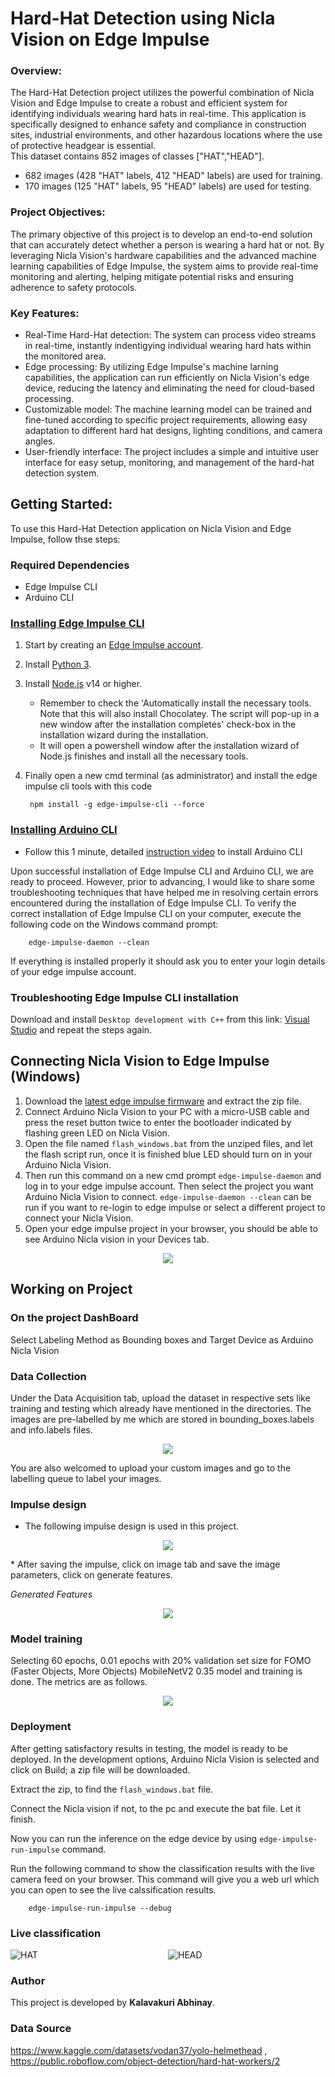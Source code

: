 # Hard-Hat Detection using Nicla Vision on Edge Impulse

### Overview:
The Hard-Hat Detection project utilizes the powerful combination of Nicla Vision and Edge Impulse to create a robust and efficient system for identifying individuals wearing hard hats in real-time. This application is specifically designed to enhance safety and compliance in construction sites, industrial environments, and other hazardous locations where the use of protective headgear is essential.\
This dataset contains 852 images of classes ["HAT","HEAD"].
* 682 images (428 "HAT" labels, 412 "HEAD" labels) are used for training.
* 170 images (125 "HAT" labels, 95 "HEAD" labels) are used for testing.

### Project Objectives: 

The primary objective of this project is to develop an end-to-end solution that can accurately detect whether a person is wearing a hard hat or not. By leveraging Nicla Vision's hardware capabilities and the advanced machine learning capabilities of Edge Impulse, the system aims to provide real-time monitoring and alerting, helping mitigate potential risks and ensuring adherence to safety protocols.

### Key Features:
* Real-Time Hard-Hat detection: The system can process video streams in real-time, instantly indentigying individual wearing hard hats within the monitored area.
* Edge processing: By utilizing Edge Impulse's machine larning capabilities, the application can run efficiently on Nicla Vision's edge device, reducing the latency and eliminating the need for cloud-based processing.
* Customizable model: The machine learning model can be trained and fine-tuned according to specific project requirements, allowing easy adaptation to different hard hat designs, lighting conditions, and camera angles.
* User-friendly interface: The project includes a simple and intuitive user interface for easy setup, monitoring, and management of the hard-hat detection system.

## Getting Started:
To use this Hard-Hat Detection application on Nicla Vision and Edge Impulse, follow thse steps:

### Required Dependencies
* Edge Impulse CLI
* Arduino CLI

### [Installing Edge Impulse CLI](https://docs.edgeimpulse.com/docs/edge-impulse-cli/cli-installation#installation-windows)
1. Start by creating an [Edge Impulse account](https://studio.edgeimpulse.com/signup).

2. Install [Python 3](https://www.python.org).
3. Install [Node.js](https://nodejs.org/en) v14 or higher.
    * Remember to check the 'Automatically install the necessary tools. Note that this will also install Chocolatey. The script will pop-up in a new window after the installation completes' check-box in the installation wizard during the installation.
    * It will open a powershell window after the installation wizard of Node.js finishes and install all the necessary tools.
4. Finally open a new cmd terminal (as administrator) and install the edge impulse cli tools with this code
        
        npm install -g edge-impulse-cli --force

### [Installing Arduino CLI](https://arduino.github.io/arduino-cli/0.32/installation/#latest-release)
* Follow this 1 minute, detailed [instruction video](https://www.youtube.com/watch?v=1jMWsFER-Bc) to install Arduino CLI

Upon successful installation of Edge Impulse CLI and Arduino CLI, we are ready to proceed. However, prior to advancing, I would like to share some troubleshooting techniques that have helped me in resolving certain errors encountered during the installation of Edge Impulse CLI. To verify the correct installation of Edge Impulse CLI on your computer, execute the following code on the Windows command prompt:
        
        edge-impulse-daemon --clean
If everything is installed properly it should ask you to enter your login details of your edge impulse account. 

### Troubleshooting Edge Impulse CLI installation 
Download and install `Desktop development with C++` from this link: [Visual Studio](https://visualstudio.microsoft.com/thank-you-downloading-visual-studio/?sku=Community) and repeat the steps again.

## Connecting Nicla Vision to Edge Impulse (Windows)
1. Download the [latest edge impulse firmware](https://cdn.edgeimpulse.com/firmware/arduino-nicla-vision-firmware.zip) and extract the zip file.
2. Connect Arduino Nicla Vision to your PC with a micro-USB cable and press the reset button twice to enter the bootloader indicated by flashing green LED on Nicla Vision.
3. Open the file named `flash_windows.bat` from the unziped files, and let the flash script run, once it is finished blue LED should turn on in your Arduino Nicla Vision.
4. Then run this command on a new cmd prompt `edge-impulse-daemon` and log in to your edge impulse account. Then select the project you want Arduino Nicla Vision to connect. `edge-impulse-daemon --clean` can be run if you want to re-login to edge impulse or select a different project to connect your Nicla Vision.
5. Open your edge impulse project in your browser, you should be able to see Arduino Nicla vision in your Devices tab.
<p align = "center">
   <img src="https://user-images.githubusercontent.com/85072523/255311397-a5fd474e-b660-4cbf-986c-5d58e0cdcbe7.png" />
</p>

## Working on Project
### On the project DashBoard
 Select Labeling Method as Bounding boxes and Target Device as Arduino Nicla Vision
### Data Collection
Under the Data Acquisition tab, upload the dataset in respective sets like training and testing which already have mentioned in the directories. The images are pre-labelled by me which are stored in bounding_boxes.labels and info.labels files.
<p align = "center">
   <img src="https://user-images.githubusercontent.com/85072523/255311474-da46e7bf-5608-49a6-a482-4724154bcd3d.png" />
</p> 

You are also welcomed to upload your custom images and go to the labelling queue to label your images.

### Impulse design 
* The following impulse design is used in this project.
<p align = "center">
   <img src="https://user-images.githubusercontent.com/85072523/255311507-2b9a12ea-ce50-43ae-8917-fbe9d6d79957.png" />
</p> 
* After saving the impulse, click on image tab and save the image parameters, click on generate features.

*Generated Features*
<p align = "center">
   <img src="https://user-images.githubusercontent.com/85072523/255311530-ee6ef900-9bc3-46cc-9da1-ae2e900e8564.png" />
</p>

### Model training

Selecting 60 epochs, 0.01 epochs with 20% validation set size for FOMO (Faster Objects, More Objects) MobileNetV2 0.35 model and training is done. The metrics are as follows.
<p align = "center">
   <img src="https://user-images.githubusercontent.com/85072523/255311547-8376f198-b106-4df8-89b1-9b98aee1b5bb.png" />
</p>

### Deployment
After getting satisfactory results in testing, the model is ready to be deployed. In the development options, Arduino Nicla Vision is selected and click on Build; a zip file will be downloaded.

Extract the zip, to find the `flash_windows.bat` file.

Connect the Nicla vision if not, to the pc and execute the bat file. Let it finish.

Now you can run the inference on the edge device by using 
`edge-impulse-run-impulse` command.

Run the following command to show the classification results with the live camera feed on your browser. This command will give you a web url which you can open to see the live calssification results.

        edge-impulse-run-impulse --debug

### Live classification

<div style="display: flex;">
  <div style="flex: 1;">
    <img src="https://user-images.githubusercontent.com/85072523/255311562-eb9ff985-e256-4895-b253-baeb8de446e9.png" alt="HAT">
  </div>
  <div style="flex: 1;">
    <img src="https://user-images.githubusercontent.com/85072523/255311572-2b40f2ca-d99d-468f-8ae9-6b0e9614f49d.png" alt="HEAD">
  </div>
</div>

### Author

This project is developed by **Kalavakuri Abhinay**.

### Data Source
https://www.kaggle.com/datasets/vodan37/yolo-helmethead , https://public.roboflow.com/object-detection/hard-hat-workers/2
